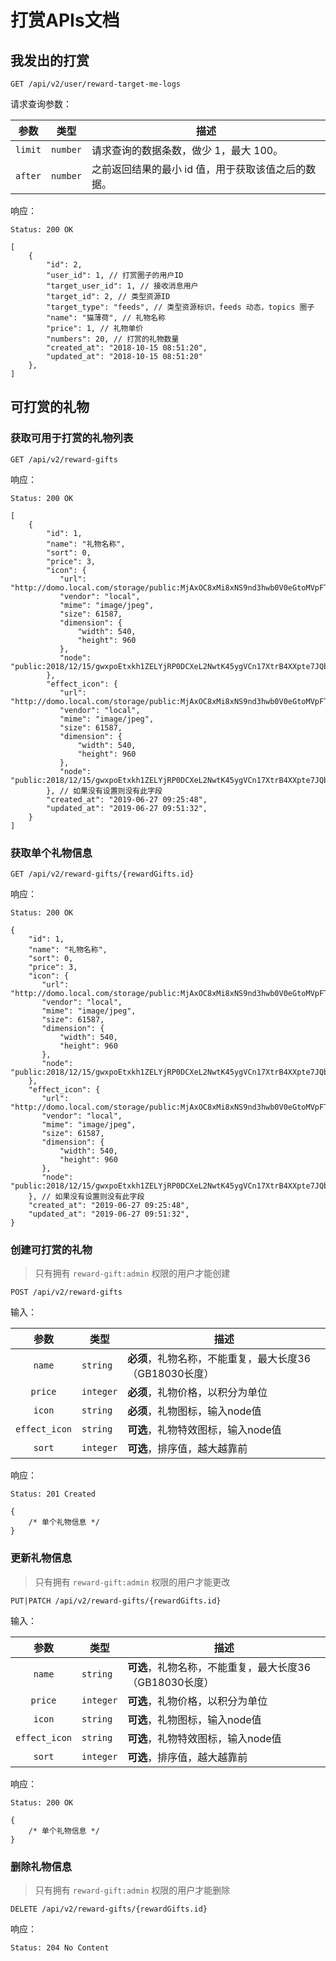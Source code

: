 # 打赏APIs文档

## 我发出的打赏

```
GET /api/v2/user/reward-target-me-logs
```

请求查询参数：

| 参数 | 类型 | 描述 |
|----|----|----|
| `limit` | `number` | 请求查询的数据条数，做少 1，最大 100。 |
| `after` | `number` | 之前返回结果的最小 id 值，用于获取该值之后的数据。 |

响应：

```
Status: 200 OK
```
```json5
[
    {
        "id": 2,
        "user_id": 1, // 打赏圈子的用户ID
        "target_user_id": 1, // 接收消息用户
        "target_id": 2, // 类型资源ID
        "target_type": "feeds", // 类型资源标识，feeds 动态，topics 圈子
        "name": "猫薄荷", // 礼物名称
        "price": 1, // 礼物单价
        "numbers": 20, // 打赏的礼物数量
        "created_at": "2018-10-15 08:51:20",
        "updated_at": "2018-10-15 08:51:20"
    },
]
```

## 可打赏的礼物

### 获取可用于打赏的礼物列表

```
GET /api/v2/reward-gifts
```

响应：

```
Status: 200 OK
```
```json5
[
    {
        "id": 1,
        "name": "礼物名称",
        "sort": 0,
        "price": 3,
        "icon": {
           "url": "http://domo.local.com/storage/public:MjAxOC8xMi8xNS9nd3hwb0V0eGtoMVpFTFlqUlAwRENYZUwyTnd0SzQ1eWdWQ24xN1h0ckI0WFhwdGU3SlFibmJXaEUyTklkUzk1LmpwZWc=",
           "vendor": "local",
           "mime": "image/jpeg",
           "size": 61587,
           "dimension": {
               "width": 540,
               "height": 960
           },
           "node": "public:2018/12/15/gwxpoEtxkh1ZELYjRP0DCXeL2NwtK45ygVCn17XtrB4XXpte7JQbnbWhE2NIdS95.jpeg"
        },
        "effect_icon": {
           "url": "http://domo.local.com/storage/public:MjAxOC8xMi8xNS9nd3hwb0V0eGtoMVpFTFlqUlAwRENYZUwyTnd0SzQ1eWdWQ24xN1h0ckI0WFhwdGU3SlFibmJXaEUyTklkUzk1LmpwZWc=",
           "vendor": "local",
           "mime": "image/jpeg",
           "size": 61587,
           "dimension": {
               "width": 540,
               "height": 960
           },
           "node": "public:2018/12/15/gwxpoEtxkh1ZELYjRP0DCXeL2NwtK45ygVCn17XtrB4XXpte7JQbnbWhE2NIdS95.jpeg"
        }, // 如果没有设置则没有此字段
        "created_at": "2019-06-27 09:25:48",
        "updated_at": "2019-06-27 09:51:32",
    }
]
```

### 获取单个礼物信息

```
GET /api/v2/reward-gifts/{rewardGifts.id}
```

响应：

```
Status: 200 OK
```

```json5
{
    "id": 1,
    "name": "礼物名称",
    "sort": 0,
    "price": 3,
    "icon": {
       "url": "http://domo.local.com/storage/public:MjAxOC8xMi8xNS9nd3hwb0V0eGtoMVpFTFlqUlAwRENYZUwyTnd0SzQ1eWdWQ24xN1h0ckI0WFhwdGU3SlFibmJXaEUyTklkUzk1LmpwZWc=",
       "vendor": "local",
       "mime": "image/jpeg",
       "size": 61587,
       "dimension": {
           "width": 540,
           "height": 960
       },
       "node": "public:2018/12/15/gwxpoEtxkh1ZELYjRP0DCXeL2NwtK45ygVCn17XtrB4XXpte7JQbnbWhE2NIdS95.jpeg"
    },
    "effect_icon": {
       "url": "http://domo.local.com/storage/public:MjAxOC8xMi8xNS9nd3hwb0V0eGtoMVpFTFlqUlAwRENYZUwyTnd0SzQ1eWdWQ24xN1h0ckI0WFhwdGU3SlFibmJXaEUyTklkUzk1LmpwZWc=",
       "vendor": "local",
       "mime": "image/jpeg",
       "size": 61587,
       "dimension": {
           "width": 540,
           "height": 960
       },
       "node": "public:2018/12/15/gwxpoEtxkh1ZELYjRP0DCXeL2NwtK45ygVCn17XtrB4XXpte7JQbnbWhE2NIdS95.jpeg"
    }, // 如果没有设置则没有此字段
    "created_at": "2019-06-27 09:25:48",
    "updated_at": "2019-06-27 09:51:32",
}
```

### 创建可打赏的礼物

> 只有拥有 `reward-gift:admin` 权限的用户才能创建

```
POST /api/v2/reward-gifts
```

输入：

| 参数 | 类型 | 描述 |
|:----:|----|----|
| `name` | `string` | **必须**，礼物名称，不能重复，最大长度36（GB18030长度） |
| `price` | `integer` | **必须**，礼物价格，以积分为单位 |
| `icon` | `string` | **必须**，礼物图标，输入node值 |
| `effect_icon` | `string` | **可选**，礼物特效图标，输入node值 |
| `sort` | `integer` | **可选**，排序值，越大越靠前 |

响应：

```
Status: 201 Created
```
```json5
{
    /* 单个礼物信息 */
}
```

### 更新礼物信息

> 只有拥有 `reward-gift:admin` 权限的用户才能更改

```
PUT|PATCH /api/v2/reward-gifts/{rewardGifts.id}
```

输入：

| 参数 | 类型 | 描述 |
|:----:|----|----|
| `name` | `string` | **可选**，礼物名称，不能重复，最大长度36（GB18030长度） |
| `price` | `integer` | **可选**，礼物价格，以积分为单位 |
| `icon` | `string` | **可选**，礼物图标，输入node值 |
| `effect_icon` | `string` | **可选**，礼物特效图标，输入node值 |
| `sort` | `integer` | **可选**，排序值，越大越靠前 |

响应：

```
Status: 200 OK
```
```json5
{
    /* 单个礼物信息 */
}
```

### 删除礼物信息

> 只有拥有 `reward-gift:admin` 权限的用户才能删除

```
DELETE /api/v2/reward-gifts/{rewardGifts.id}
```

响应：

```
Status: 204 No Content
```